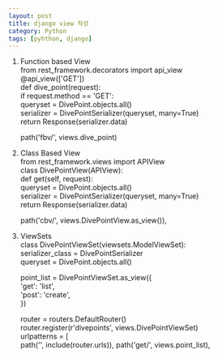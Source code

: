 ```yaml
---
layout: post
title: django view 작성
category: Python
tags: [pyhthon, django]
---
```


1. Function based View   
from rest_framework.decorators import api_view   
@api_view(['GET'])   
def dive_point(request):   
    if request.method == 'GET':   
        queryset = DivePoint.objects.all()   
        serializer = DivePointSerializer(queryset, many=True)   
        return Response(serializer.data)   
   
   path('fbv/', views.dive_point)


2. Class Based View   
from rest_framework.views import APIView   
class DivePointView(APIView):   
    def get(self, request):   
        queryset = DivePoint.objects.all()   
        serializer = DivePointSerializer(queryset, many=True)   
        return Response(serializer.data)   
           
   path('cbv/', views.DivePointView.as_view()),


3. ViewSets   
class DivePointViewSet(viewsets.ModelViewSet):   
    serializer_class = DivePointSerializer   
    queryset = DivePoint.objects.all()   
   
   point_list = DivePointViewSet.as_view({   
       'get': 'list',   
       'post': 'create',   
       })   
    
   router = routers.DefaultRouter()   
   router.register(r'divepoints', views.DivePointViewSet)   
   urlpatterns = [   
       path('', include(router.urls)),
       path('get/', views.point_list),
